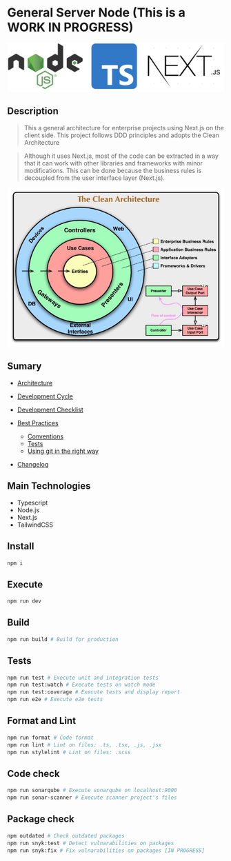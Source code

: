 # General Server Node (This is a WORK IN PROGRESS)

![alt text][main-technologies]

## Description

> This a general architecture for enterprise projects using Next.js on the client side. This project follows DDD principles and adopts the Clean Architecture

> Although it uses Next.js, most of the code can be extracted in a way that it can work with other libraries and frameworks with minor modifications. This can be done because the business rules is decoupled from the user interface layer (Next.js).

![alt text][clean-architecture]

## Sumary

- [Architecture](./docs/ARCHITECTURE.md)
- [Development Cycle](./docs/DEVELOPMENT_CYCLE.md)
- [Development Checklist](./docs/DEVELOPMENT_CHECKLIST.md)
- [Best Practices](./docs/BEST_PRACTICES.md)

  - [Conventions](./docs/CONVENTIONS.md)
  - [Tests](./docs/TESTS.md)
  - [Using git in the right way](./docs/GIT.md)

- [Changelog](./docs/CHANGELOG.md)

## Main Technologies

- Typescript
- Node.js
- Next.js
- TailwindCSS

## Install

```bash
npm i
```

## Execute

```bash
npm run dev
```

## Build

```bash
npm run build # Build for production
```

## Tests

```bash
npm run test # Execute unit and integration tests
npm run test:watch # Execute tests on watch mode
npm run test:coverage # Execute tests and display report
npm run e2e # Execute e2e tests
```

## Format and Lint

```bash
npm run format # Code format
npm run lint # Lint on files: .ts, .tsx, .js, .jsx
npm run stylelint # Lint on files: .scss
```

## Code check

```bash
npm run sonarqube # Execute sonarqube on localhost:9000
npm run sonar-scanner # Execute scanner project's files
```

## Package check

```bash
npm outdated # Check outdated packages
npm run snyk:test # Detect vulnarabilities on packages
npm run snyk:fix # Fix vulnarabilities on packages [IN PROGRESS]
```

[clean-architecture]: ./docs/images/clean-architecture.jpg
[main-technologies]: ./docs/images/main-technologies.png
